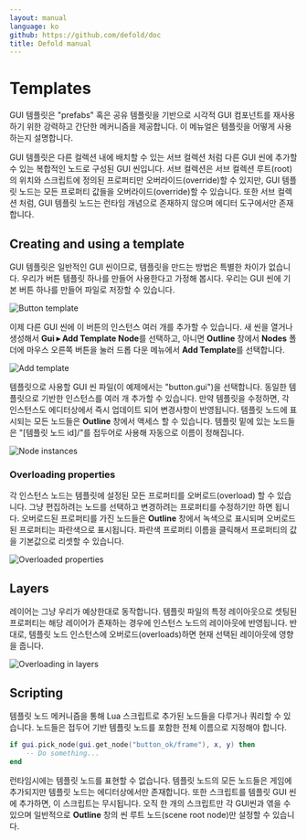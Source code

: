 ```yaml
---
layout: manual
language: ko
github: https://github.com/defold/doc
title: Defold manual
---
```


# Templates
GUI 템플릿은 "prefabs" 혹은 공유 템플릿을 기반으로 시각적 GUI 컴포넌트를 재사용하기 위한 강력하고 간단한 메커니즘을 제공합니다. 이 메뉴얼은 템플릿을 어떻게 사용하는지 설명합니다.

GUI 템플릿은 다른 컬렉션 내에 배치할 수 있는 서브 컬렉션 처럼 다른 GUI 씬에 추가할 수 있는 복합적인 노드로 구성된 GUI 씬입니다. 서브 컬렉션은 서브 컬렉션 루트(root)의 위치와 스크립트에 정의된 프로퍼티만 오버라이드(override)할 수 있지만, GUI 템플릿 노드는 모든 프로퍼티 값들을 오버라이드(override)할 수 있습니다. 또한 서브 컬렉션 처럼, GUI 템플릿 노드는 런타임 개념으로 존재하지 않으며 에디터 도구에서만 존재 합니다.

## Creating and using a template
GUI 템플릿은 일반적인 GUI 씬이므로, 템플릿을 만드는 방법은 특별한 차이가 없습니다. 우리가 버튼 템플릿 하나를 만들어 사용한다고 가정해 봅시다. 우리는 GUI 씬에 기본 버튼 하나를 만들어 파일로 저장할 수 있습니다.

![Button template](/manuals/images/gui-templates/gui-templates-button.png)

이제 다른 GUI 씬에 이 버튼의 인스턴스 여러 개를 추가할 수 있습니다. 새 씬을 열거나 생성해서 **Gui ▸ Add Template Node**를 선택하고, 아니면 **Outline** 창에서  **Nodes** 폴더에 마우스 오른쪽 버튼을 눌러 드롭 다운 메뉴에서 **Add Template**를 선택합니다.

![Add template](/manuals/images/gui-templates/gui-templates-add-template.png)

템플릿으로 사용할 GUI 씬 파일(이 예제에서는 "button.gui")을 선택합니다. 동일한 템플릿으로 기반한 인스턴스를 여러 개 추가할 수 있습니다. 만약 템플릿을 수정하면, 각 인스턴스도 에디터상에서 즉시 업데이트 되어 변경사항이 반영됩니다. 템플릿 노드에 표시되는 모든 노드들은 **Outline** 창에서 액세스 할 수 있습니다. 템플릿 밑에 있는 노드들은 "[템플릿 노드 id]/"를 접두어로 사용해 자동으로 이름이 정해집니다.

![Node instances](/manuals/images/gui-templates/gui-templates-instances.png)

### Overloading properties
각 인스턴스 노드는 템플릿에 설정된 모든 프로퍼티를 오버로드(overload) 할 수 있습니다. 그냥 편집하려는 노드를 선택하고 변경하려는 프로퍼티를 수정하기만 하면 됩니다. 오버로드된 프로퍼티를 가진 노드들은 **Outline** 창에서 녹색으로 표시되며 오버로드된 프로퍼티는 파란색으로 표시됩니다. 파란색 프로퍼티 이름을 클릭해서 프로퍼티의 값을 기본값으로 리셋할 수 있습니다.

![Overloaded properties](/manuals/images/gui-templates/gui-templates-overloaded.png)

## Layers
레이어는 그냥 우리가 예상한대로 동작합니다. 템플릿 파일의 특정 레이아웃으로 셋팅된 프로퍼티는 해당 레이어가 존재하는 경우에 인스턴스 노드의 레이아웃에 반영됩니다. 반대로, 템플릿 노드 인스턴스에 오버로드(overloads)하면 현재 선택된 레이아웃에 영향을 줍니다.

![Overloading in layers](/manuals/images/gui-templates/gui-templates-layers.png)

## Scripting
템플릿 노드 메커니즘을 통해 Lua 스크립트로 추가된 노드들을 다루거나 쿼리할 수 있습니다. 노드들은 접두어 기반 템플릿 노드를 포함한 전체 이름으로 지정해야 합니다.

```lua
if gui.pick_node(gui.get_node("button_ok/frame"), x, y) then
    -- Do something...
end
```

런타임시에는 템플릿 노드를 표현할 수 없습니다. 템플릿 노드의 모든 노드들은 게임에 추가되지만 템플릿 노드는 에디터상에서만 존재합니다. 또한 스크립트를 템플릿 GUI 씬에 추가하면, 이 스크립트는 무시됩니다. 오직 한 개의 스크립트만 각 GUI씬과 엮을 수 있으며 일반적으로 **Outline** 창의 씬 루트 노드(scene root node)만 설정할 수 있습니다.
